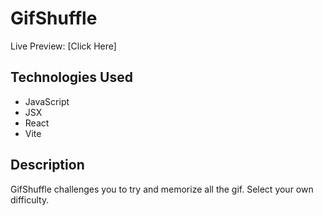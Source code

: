 # GifShuffle
Live Preview: [Click Here]
## Technologies Used

* JavaScript
* JSX
* React
* Vite

## Description
GifShuffle challenges you to try and memorize all the gif. Select your own difficulty.